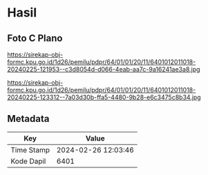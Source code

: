 # Hasil

## Foto C Plano

https://sirekap-obj-formc.kpu.go.id/1d26/pemilu/pdpr/64/01/01/20/11/6401012011018-20240225-121953--c3d8054d-d066-4eab-aa7c-9a16241ae3a8.jpg

https://sirekap-obj-formc.kpu.go.id/1d26/pemilu/pdpr/64/01/01/20/11/6401012011018-20240225-123312--7a03d30b-ffa5-4480-9b28-e6c3475c8b34.jpg


## Metadata

| Key        | Value               |
| ---------- | ------------------- |
| Time Stamp | 2024-02-26 12:03:46 |
| Kode Dapil | 6401                |




